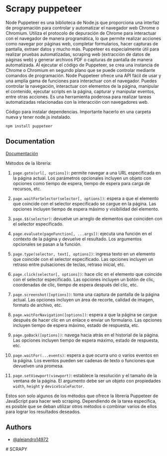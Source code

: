 
# Scrapy puppeteer

Node Puppeteer es una biblioteca de Node.js que proporciona una interfaz de programación para controlar y automatizar el navegador web Chrome o Chromium. Utiliza el protocolo de depuración de Chrome para interactuar con el navegador de manera programática, lo que permite realizar acciones como navegar por páginas web, completar formularios, hacer capturas de pantalla, extraer datos y mucho más.
Puppeteer es especialmente útil para realizar pruebas automatizadas, scraping web (extracción de datos de páginas web) y generar archivos PDF o capturas de pantalla de manera automatizada. Al ejecutar el código de Puppeteer, se crea una instancia de Chrome o Chromium en segundo plano que se puede controlar mediante comandos de programación.
Node Puppeteer ofrece una API fácil de usar y una amplia gama de funciones para interactuar con el navegador. Puedes controlar la navegación, interactuar con elementos de la página, manipular el contenido, ejecutar scripts en la página, capturar y manipular eventos, entre otras acciones. Es una herramienta poderosa para realizar tareas automatizadas relacionadas con la interacción con navegadores web.

Código para instalar dependencias. Importante hacerlo en una carpeta nueva y tener node.js instalado.

```
npm install puppeteer
```




## Documentation

[Documentación](https://pptr.dev/)

Métodos de la librería:
1. `page.goto(url[, options])`: permite navegar a una URL especificada en la página actual. Los parámetros opcionales incluyen un objeto con opciones como tiempo de espera, tiempo de espera para carga de recursos, etc.
2. `page.waitForSelector(selector[, options])`: espera a que el elemento que coincide con el selector especificado se cargue en la página. Las opciones incluyen tiempo de espera máximo y visibilidad del elemento.

3. `page.$$(selector)`: devuelve un arreglo de elementos que coinciden con el selector especificado.
4. `page.evaluate(pageFunction[, ...args])`: ejecuta una función en el contexto de la página y devuelve el resultado. Los argumentos opcionales se pasan a la función.
5. `page.type(selector, text[, options])`: ingresa texto en un elemento que coincide con el selector especificado. Las opciones incluyen un retraso entre pulsaciones de teclas, retraso inicial, etc.
6. `page.click(selector[, options])`: hace clic en el elemento que coincide con el selector especificado. Las opciones incluyen un botón de clic, coordenadas de clic, tiempo de espera después del clic, etc.
7. `page.screenshot([options])`: toma una captura de pantalla de la página actual. Las opciones incluyen un área de recorte, calidad de imagen, formato de archivo, etc.
8. `page.waitForNavigation([options])`: espera a que la página se cargue después de hacer clic en un enlace o enviar un formulario. Las opciones incluyen tiempo de espera máximo, estado de respuesta, etc.
9. `page.goBack([options])`: navega hacia atrás en el historial de la página. Las opciones incluyen tiempo de espera máximo, estado de respuesta, etc.
10. `page.waitFor(...events)`: espera a que ocurra uno o varios eventos en la página. Los eventos pueden ser cadenas de texto o funciones que devuelven una promesa.
11. `page.setViewport(viewport)`: establece la resolución y el tamaño de la ventana de la página. El argumento debe ser un objeto con propiedades `width`, `height` y `deviceScaleFactor`.

Estos son solo algunos de los métodos que ofrece la librería Puppeteer de JavaScript para hacer web scraping. Dependiendo de la tarea específica, es posible que se deban utilizar otros métodos o combinar varios de ellos para lograr los resultados deseados.

## Authors

- [@alejandro14972](https://github.com/alejandro14972?tab=repositories)

#   S C R A P Y  
 